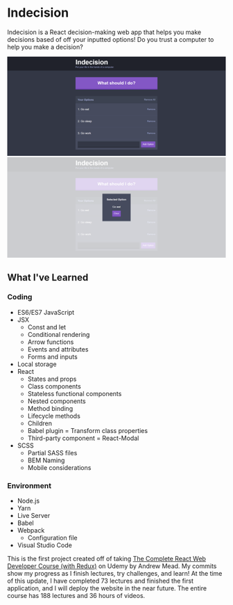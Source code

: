 # Indecision

Indecision is a React decision-making web app that helps you make decisions based of off your inputted options! Do you trust a computer to help you make a decision?

![](/public/img/screenshot.png)
![](/public/img/modal.png)

## What I've Learned
### Coding
* ES6/ES7 JavaScript
* JSX 
	* Const and let
	* Conditional rendering
	* Arrow functions
	* Events and attributes
	* Forms and inputs
* Local storage
* React
	* States and props
	* Class components
	* Stateless functional components
	* Nested components
	* Method binding
	* Lifecycle methods
	* Children
	* Babel plugin = Transform class properties
	* Third-party component = React-Modal
* SCSS
	* Partial SASS files
	* BEM Naming
	* Mobile considerations

### Environment
* Node.js
* Yarn
* Live Server
* Babel
* Webpack
	* Configuration file 
* Visual Studio Code

This is the first project created off of taking [The Complete React Web Developer Course (with Redux)](https://www.udemy.com/react-2nd-edition/learn/v4/overview) on Udemy by Andrew Mead. My commits show my progress as I finish lectures, try challenges, and learn! At the time of this update, I have completed 73 lectures and finished the first application, and I will deploy the website in the near future. The entire course has 188 lectures and 36 hours of videos.
